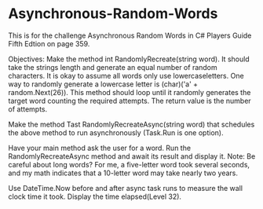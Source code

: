 # Asynchronous-Random-Words
This is for the challenge Asynchronous Random Words in C# Players Guide Fifth Edtion on page 359.

Objectives:
Make the method int RandomlyRecreate(string word). It should take the strings length and generate an equal number of random characters. It is okay to assume all words only use lowercaseletters. One way to randomly generate a lowercase letter is (char)('a' + random.Next(26)). This method should loop until it randomly generates the target word counting the required attempts. The return value is the number of attempts.

Make the method Tast<int> RandomlyRecreateAsync(string word) that schedules the above method to run asynchronously (Task.Run is one option).

Have your main method ask the user for a word. Run the RandomlyRecreateAsync method and await its result and display it. Note: Be careful about long words? For me, a five-letter word took several seconds, and my math indicates that a 10-letter word may take nearly two years.

Use DateTime.Now before and after async task runs to measure the wall clock time it took. Display the time elapsed(Level 32).